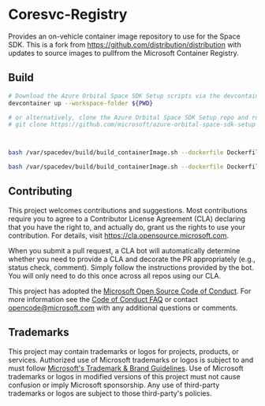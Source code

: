 # Coresvc-Registry

Provides an on-vehicle container image repository to use for the Space SDK.  This is a fork from https://github.com/distribution/distribution with updates to source images to pullfrom the Microsoft Container Registry.

## Build

```bash
# Download the Azure Orbital Space SDK Setup scripts via the devcontainer feature
devcontainer up --workspace-folder ${PWD}

# or alternatively, clone the Azure Orbital Space SDK Setup repo and run copy_to_spacedev.sh
# git clone https://github.com/microsoft/azure-orbital-space-sdk-setup && cd azure-orbital-space-sdk-setup && ./.vscode/copy_to_spacedev.sh



bash /var/spacedev/build/build_containerImage.sh --dockerfile Dockerfiles/Dockerfile --image-tag 0.11.0 --architecture amd64 --repo-dir ${PWD} --app-name coresvc-registry --annotation-config azure-orbital-space-sdk-coresvc-registry.yaml

bash /var/spacedev/build/build_containerImage.sh --dockerfile Dockerfiles/Dockerfile --image-tag 0.11.0 --architecture arm64 --repo-dir ${PWD} --app-name coresvc-registry --annotation-config azure-orbital-space-sdk-coresvc-registry.yaml
```

## Contributing

This project welcomes contributions and suggestions.  Most contributions require you to agree to a
Contributor License Agreement (CLA) declaring that you have the right to, and actually do, grant us
the rights to use your contribution. For details, visit https://cla.opensource.microsoft.com.

When you submit a pull request, a CLA bot will automatically determine whether you need to provide
a CLA and decorate the PR appropriately (e.g., status check, comment). Simply follow the instructions
provided by the bot. You will only need to do this once across all repos using our CLA.

This project has adopted the [Microsoft Open Source Code of Conduct](https://opensource.microsoft.com/codeofconduct/).
For more information see the [Code of Conduct FAQ](https://opensource.microsoft.com/codeofconduct/faq/) or
contact [opencode@microsoft.com](mailto:opencode@microsoft.com) with any additional questions or comments.

## Trademarks

This project may contain trademarks or logos for projects, products, or services. Authorized use of Microsoft
trademarks or logos is subject to and must follow
[Microsoft's Trademark & Brand Guidelines](https://www.microsoft.com/en-us/legal/intellectualproperty/trademarks/usage/general).
Use of Microsoft trademarks or logos in modified versions of this project must not cause confusion or imply Microsoft sponsorship.
Any use of third-party trademarks or logos are subject to those third-party's policies.
